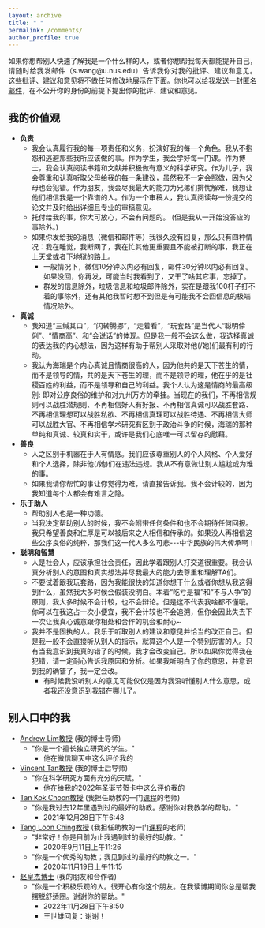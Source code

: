 ```yaml
---
layout: archive
title: " "
permalink: /comments/
author_profile: true
---
```


<!--## <span style="color: red">诚邀</span>-->
<html><body>
<p align="justify">
如果你想帮别人快速了解我是一个什么样的人，或者你想帮我每天都能提升自己，请随时给我发邮件（s.wang@u.nus.edu）告诉我你对我的批评、建议和意见。这些批评、建议和意见将不做任何修改地展示在下面。你也可以给我发送一封<a href="https://anonymousemail.me/">匿名邮件</a>，在不公开你的身份的前提下提出你的批评、建议和意见。
</p>
</body></html>

## 我的价值观
* __负责__
  - 我会认真履行我的每一项责任和义务，扮演好我的每一个角色。我从不抱怨和逃避那些我所应该做的事。作为学生，我会学好每一门课。作为博士，我会认真阅读书籍和文献并积极做有意义的科学研究。作为儿子，我会尊重和认真听取父母给我的每一条建议，虽然我不一定会照做，因为父母也会犯错。作为朋友，我会尽我最大的能力为兄弟们排忧解难，我想让他们相信我是一个靠谱的人。作为一个审稿人，我认真阅读每一份提交的论文并及时给出详细且专业的审稿意见。
  - 托付给我的事，你大可放心，不会有问题的。 (但是我从一开始没答应的事除外。)
  - 如果你发给我的消息（微信和邮件等）我很久没有回复，那么只有四种情况：我在睡觉，我断网了，我在忙其他更重要且不能被打断的事，我正在上天堂或者下地狱的路上。
    + 一般情况下，微信10分钟以内必有回复，邮件30分钟以内必有回复。如果没回，你再发，可能当时我看到了，又干了啥其它事，忘掉了。
    + 群发的信息除外，垃圾信息和垃圾邮件除外，实在是跟我100杆子打不着的事除外，还有其他我暂时想不到但是有可能我不会回信息的极端情况除外。
* __真诚__
  - 我知道“三缄其口”，“闪转腾挪”，“走着看”，“玩套路”是当代人“聪明伶俐”、“情商高”、和“会说话”的体现。但是我一般不会这么做，我选择真诚的表达我的内心想法，因为这样有助于帮别人采取对他(/她)们最有利的行动。
  - 我认为海瑞是个内心真诚且情商很高的人，因为他共的是天下苍生的情，而不是领导的情，共的是天下苍生的理，而不是领导的理，他在乎的是社稷百姓的利益，而不是领导和自己的利益。我个人认为这是情商的最高级别: 即对公序良俗的维护和对九州万方的牵挂。当现在的我们，不再相信规则可以战胜潜规则、不再相信好人有好报、不再相信真诚可以战胜套路、不再相信理想可以战胜私欲、不再相信真理可以战胜待遇、不再相信大师可以战胜大官、不再相信学术研究有区别于政治斗争的时候，海瑞的那种单纯和真诚、较真和实干，或许是我们心底唯一可以留存的慰藉。
* __善良__
  - 人之区别于机器在于人有情感。我们应该尊重别人的个人风格、个人爱好和个人选择，除非他(/她)们在违法违规。我从不有意做让别人尴尬或为难的事。
  - 如果我请你帮忙的事让你觉得为难，请直接告诉我。我不会计较的，因为我知道每个人都会有难言之隐。
* __乐于助人__
  - 帮助别人也是一种功德。
  - 当我决定帮助别人的时候，我不会附带任何条件和也不会期待任何回报。我只希望善良和仁厚是可以被后来之人相信和传承的。如果没人再相信这些公序良俗的纯粹，那我们这一代人多么可悲---中华民族的伟大传承啊！
* __聪明和智慧__
  - 人是社会人，应该承担社会责任，因此学着跟别人打交道很重要。我会认真分析别人的意图和真实想法并尽我最大的能力去尊重和理解TA们。
  - 不要试着跟我玩套路，因为我能很快的知道你想干什么或者你想从我这得到什么，虽然我大多时候会假装没明白。本着“吃亏是福”和“不与人争”的原则，我大多时候不会计较，也不会辩论。但是这不代表我啥都不懂哦。你可以在我这占一次小便宜，我不会计较也不会追溯，但你会因此失去下一次让我真心诚意跟你相处和合作的机会和耐心~
  - 我并不是固执的人。我乐于听取别人的建议和意见并恰当的改正自己。但是我一般不会直接听从别人的指示，就算这个人是一个特别厉害的人。只有当我意识到我真的错了的时候，我才会改变自己。所以如果你觉得我在犯错，请一定耐心告诉我原因和分析。如果我听明白了你的意思，并意识到我的确错了，我一定会改。
    * 有时候我没听别人的意见可能仅仅是因为我没听懂别人什么意思，或者我还没意识到我错在哪儿了。

## 别人口中的我
* [Andrew Lim教授](https://www.limandrew.org/) (我的博士导师)
  - "你是一个擅长独立研究的学生。"
    + 他在微信聊天中这么评价我的
* [Vincent Tan教授](https://vyftan.github.io/) (我的博士后导师)
  - "你在科学研究方面有充分的天赋。"
    + 他在给我的2022年圣诞节贺卡中这么评价我的
* [Tan Kok Choon教授](https://bizfaculty.nus.edu.sg/faculty-details/?profId=239) (我担任助教的一门[课程](https://nusmods.com/modules/MTM5001/maritime-industry-fundamentals)的老师)
  - "你是我过去12年里遇到过的最好的助教。感谢你对我教学的帮助。"
    + 2021年12月28日下午6:48
* [Tang Loon Ching教授](https://cde.nus.edu.sg/isem/staff/tang-loon-ching/) (我担任助教的一门[课程](https://nusmods.com/modules/IE4243/decision-modeling-risk-analysis)的老师)
  - "非常好！你是目前为止我遇到过的最好的助教。" 
    + 2020年9月11日上午11:26
  - "你是一个优秀的助教；我见到过的最好的助教之一。" 
    + 2020年11月19日上午11:15
* [赵皇杰博士](https://scholar.google.com/citations?user=IIf_h_8AAAAJ&hl=en) (我的朋友和合作者)
  - "你是一个积极乐观的人。很开心有你这个朋友。在我读博期间你总是帮我摆脱舒适圈。谢谢你的帮助。"
    + 2022年11月28日下午8:50
    + 王世雄回复：谢谢！
